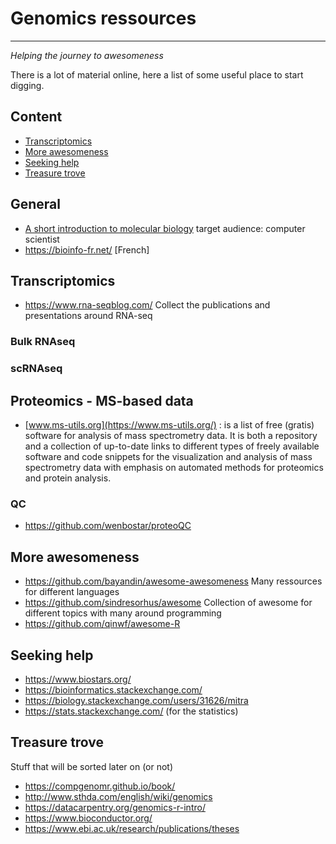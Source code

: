 # Genomics ressources
<hr>

_Helping the journey to awesomeness_

There is a lot of material online, here a list of some useful place to start digging.

## Content
- [Transcriptomics](#Transcriptomics)
- [More awesomeness](#more-awesomeness)
- [Seeking help](#seeking-help)
- [Treasure trove](#treasure-trove)

## General
- [A short introduction to molecular biology](http://www.thomas-schlitt.net/Bioproject.html) target audience: computer scientist
- https://bioinfo-fr.net/ [French]
## Transcriptomics
- https://www.rna-seqblog.com/ Collect the publications and presentations around RNA-seq

### Bulk RNAseq

### scRNAseq

## Proteomics - MS-based data
- [www.ms-utils.org](https://www.ms-utils.org/) : is a list of free (gratis) software for analysis of mass spectrometry data. It is both a repository and a collection of up-to-date links to different types of freely available software and code snippets for the visualization and analysis of mass spectrometry data with emphasis on automated methods for proteomics and protein analysis.
### QC
- https://github.com/wenbostar/proteoQC


## More awesomeness
- https://github.com/bayandin/awesome-awesomeness Many ressources for different languages
- https://github.com/sindresorhus/awesome Collection of awesome for different topics with many around programming
- https://github.com/qinwf/awesome-R

## Seeking help
- https://www.biostars.org/
- https://bioinformatics.stackexchange.com/
- https://biology.stackexchange.com/users/31626/mitra
- https://stats.stackexchange.com/ (for the statistics)

## Treasure trove
Stuff that will be sorted later on (or not)
- https://compgenomr.github.io/book/
- http://www.sthda.com/english/wiki/genomics
- https://datacarpentry.org/genomics-r-intro/
- https://www.bioconductor.org/
- https://www.ebi.ac.uk/research/publications/theses
